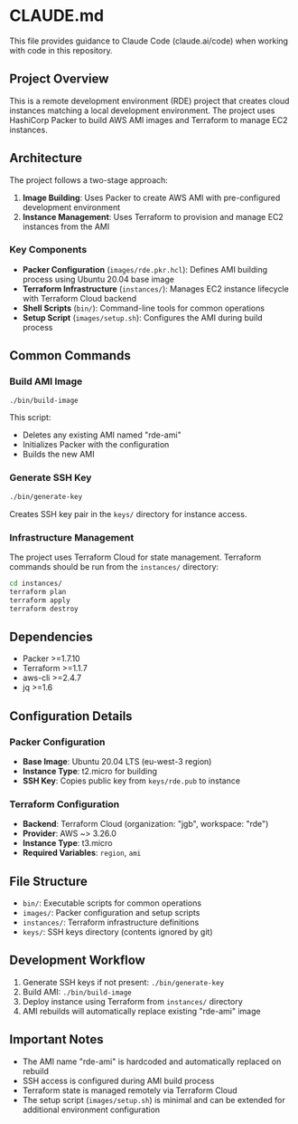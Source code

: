 # CLAUDE.md

This file provides guidance to Claude Code (claude.ai/code) when working with code in this repository.

## Project Overview

This is a remote development environment (RDE) project that creates cloud instances matching a local development environment. The project uses HashiCorp Packer to build AWS AMI images and Terraform to manage EC2 instances.

## Architecture

The project follows a two-stage approach:
1. **Image Building**: Uses Packer to create AWS AMI with pre-configured development environment
2. **Instance Management**: Uses Terraform to provision and manage EC2 instances from the AMI

### Key Components

- **Packer Configuration** (`images/rde.pkr.hcl`): Defines AMI building process using Ubuntu 20.04 base image
- **Terraform Infrastructure** (`instances/`): Manages EC2 instance lifecycle with Terraform Cloud backend
- **Shell Scripts** (`bin/`): Command-line tools for common operations
- **Setup Script** (`images/setup.sh`): Configures the AMI during build process

## Common Commands

### Build AMI Image
```bash
./bin/build-image
```
This script:
- Deletes any existing AMI named "rde-ami"
- Initializes Packer with the configuration
- Builds the new AMI

### Generate SSH Key
```bash
./bin/generate-key
```
Creates SSH key pair in the `keys/` directory for instance access.

### Infrastructure Management
The project uses Terraform Cloud for state management. Terraform commands should be run from the `instances/` directory:
```bash
cd instances/
terraform plan
terraform apply
terraform destroy
```

## Dependencies

- Packer >=1.7.10
- Terraform >=1.1.7  
- aws-cli >=2.4.7
- jq >=1.6

## Configuration Details

### Packer Configuration
- **Base Image**: Ubuntu 20.04 LTS (eu-west-3 region)
- **Instance Type**: t2.micro for building
- **SSH Key**: Copies public key from `keys/rde.pub` to instance

### Terraform Configuration
- **Backend**: Terraform Cloud (organization: "jgb", workspace: "rde")
- **Provider**: AWS ~> 3.26.0
- **Instance Type**: t3.micro
- **Required Variables**: `region`, `ami`

## File Structure

- `bin/`: Executable scripts for common operations
- `images/`: Packer configuration and setup scripts
- `instances/`: Terraform infrastructure definitions
- `keys/`: SSH keys directory (contents ignored by git)

## Development Workflow

1. Generate SSH keys if not present: `./bin/generate-key`
2. Build AMI: `./bin/build-image`
3. Deploy instance using Terraform from `instances/` directory
4. AMI rebuilds will automatically replace existing "rde-ami" image

## Important Notes

- The AMI name "rde-ami" is hardcoded and automatically replaced on rebuild
- SSH access is configured during AMI build process
- Terraform state is managed remotely via Terraform Cloud
- The setup script (`images/setup.sh`) is minimal and can be extended for additional environment configuration